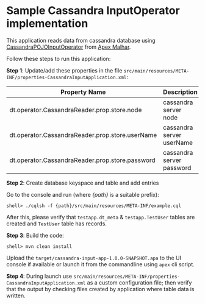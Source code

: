 # Sample Cassandra InputOperator implementation

This application reads data from cassandra database using [CassandraPOJOInputOperator](https://github.com/apache/apex-malhar/blob/master/contrib/src/main/java/com/datatorrent/contrib/cassandra/CassandraPOJOInputOperator.java) 
from [Apex Malhar](https://github.com/apache/apex-malhar).


Follow these steps to run this application:

**Step 1**: Update/add these properties in the file `src/main/resources/META-INF/properties-CassandraInputApplication.xml`:

| Property Name  | Description |
| -------------  | ----------- |
| dt.operator.CassandraReader.prop.store.node | cassandra server node |
| dt.operator.CassandraReader.prop.store.userName | cassandra server userName |
| dt.operator.CassandraReader.prop.store.password | cassandra server password |

**Step 2**: Create database keyspace and table and add entries

Go to the console and run (where _{path}_ is a suitable prefix):

    shell> ./cqlsh -f {path}/src/main/resources/META-INF/example.cql

After this, please verify that `testapp.dt_meta` & `testapp.TestUser` tables are created and `TestUser` table has records. 

**Step 3**: Build the code:

    shell> mvn clean install

Upload the `target/cassandra-input-app-1.0.0-SNAPSHOT.apa` to the UI console if available or launch it from
the commandline using `apex` cli script.

**Step 4**: During launch use `src/main/resources/META-INF/properties-CassandraInputApplication.xml` as a custom configuration file; then verify that the output by checking files created by application where table data is written.
